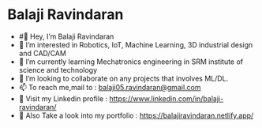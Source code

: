 # Balaji Ravindaran


- #👋 Hey, I’m Balaji Ravindaran
- 👀 I’m interested in Robotics, IoT, Machine Learning, 3D industrial design and CAD/CAM
- 🌱 I’m currently learning Mechatronics engineering in SRM institute of science and technology
- 💞️ I’m looking to collaborate on any projects that involves ML/DL. 
- 📫 To reach me,mail to : balaji05.ravindaran@gmail.com
- 📄 Visit my Linkedin profile : https://www.linkedin.com/in/balaji-ravindaran/
- 📁 Also Take a look into my portfolio : https://balajiravindaran.netlify.app/
